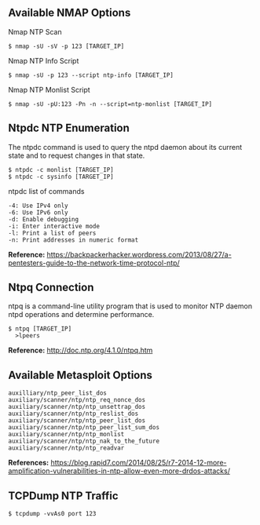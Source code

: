 ## Available NMAP Options

Nmap NTP Scan 

    $ nmap -sU -sV -p 123 [TARGET_IP]

Nmap NTP Info Script  

    $ nmap -sU -p 123 --script ntp-info [TARGET_IP]

Nmap NTP Monlist Script 

    $ nmap -sU -pU:123 -Pn -n --script=ntp-monlist [TARGET_IP]

## Ntpdc NTP Enumeration 
The ntpdc command is used to query the ntpd daemon about its current state and to request changes in that state.

    $ ntpdc -c monlist [TARGET_IP]
    $ ntpdc -c sysinfo [TARGET_IP]


ntpdc list of commands

    -4: Use IPv4 only
    -6: Use IPv6 only
    -d: Enable debugging
    -i: Enter interactive mode
    -l: Print a list of peers
    -n: Print addresses in numeric format
**Reference:** https://backpackerhacker.wordpress.com/2013/08/27/a-pentesters-guide-to-the-network-time-protocol-ntp/ 

## Ntpq Connection 
ntpq is a command-line utility program that is used to monitor NTP daemon ntpd operations and determine performance.

    $ ntpq [TARGET_IP]
      >lpeers

**Reference:** http://doc.ntp.org/4.1.0/ntpq.htm 

## Available Metasploit Options

    auxilliary/ntp_peer_list_dos
    auxiliary/scanner/ntp/ntp_req_nonce_dos
    auxiliary/scanner/ntp/ntp_unsettrap_dos
    auxiliary/scanner/ntp/ntp_reslist_dos
    auxiliary/scanner/ntp/ntp_peer_list_dos
    auxiliary/scanner/ntp/ntp_peer_list_sum_dos
    auxiliary/scanner/ntp/ntp_monlist
    auxiliary/scanner/ntp/ntp_nak_to_the_future
    auxiliary/scanner/ntp/ntp_readvar 

**References:** https://blog.rapid7.com/2014/08/25/r7-2014-12-more-amplification-vulnerabilities-in-ntp-allow-even-more-drdos-attacks/ 

## TCPDump NTP Traffic 

    $ tcpdump -vvAs0 port 123

